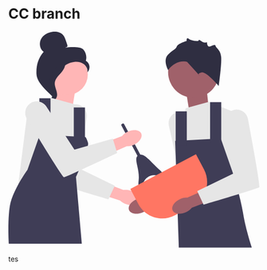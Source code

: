 # CC branch

<svg xmlns="http://www.w3.org/2000/svg" width="713.52567" height="614.00006" viewBox="0 0 713.52567 614.00006" xmlns:xlink="http://www.w3.org/1999/xlink"><g><path id="uuid-25964adc-e6e4-4b9a-b8ec-929b0c1831fb-377" d="m347.87323,451.90152c16.98547,5.29892,28.0195,18.35818,24.64548,29.1673-3.37405,10.80911-19.87653,15.27332-36.86734,9.97025-6.81619-2.02527-13.04828-5.65344-18.1748-10.58099l-71.68465-23.36063,11.67949-33.40585,69.42838,26.57608c7.02133-1.13821,14.21317-.578,20.97348,1.63382l-.00003.00003Z" fill="#ffb6b6"/><path d="m194.30498,206.79003h-.00006c-17.0927-2.02448-32.8309,9.528-36.01506,26.44307-11.35732,60.33289-35.47932,190.79974-32.30268,193.97641,4.13558,4.13559,158.53068,49.62698,158.53068,49.62698l17.92087-38.59879-102.01105-49.62698,22.37239-144.3019c2.84016-18.31905-10.08585-35.33842-28.49509-37.51881v.00002Z" fill="#e6e6e6"/></g><g><path id="uuid-a5d71dbf-4b88-4e86-8463-d776047f9b39-378" d="m380.31247,514.65845c-16.57343,6.47351-33.34772,3.16943-37.46579-7.37866s5.97897-24.34344,22.55917-30.81708c6.58765-2.67679,13.72052-3.73706,20.80191-3.09204l70.56866-26.54187,11.74945,33.38129-70.81561,22.62152c-4.77151,5.27515-10.73724,9.33063-17.39777,11.82684h-.00003Z" fill="#a0616a"/><path d="m482.07956,228.14661h.00006c16.918-3.16853,33.39694,7.3002,37.71066,23.96306,15.38605,59.4333,48.22101,187.98421,45.26501,191.36714-3.84833,4.40414-154.83734,60.16818-154.83734,60.16818l-20.47421-37.30722,98.4455-56.37003-32.01898-142.47226c-4.06479-18.08678,7.68829-35.93631,25.90939-39.34889l-.00009.00002Z" fill="#e6e6e6"/></g><polygon points="182.19685 215.45674 190.60481 162.90703 133.85113 139.78516 125.44317 219.66072 182.19685 215.45674" fill="#ffb6b6"/><polygon points="513.66339 223.72791 505.25546 171.17821 562.00915 148.05634 570.41711 227.93189 513.66339 223.72791" fill="#a0616a"/><g><circle cx="167.85481" cy="121.92467" r="57.8752" fill="#ffb6b6"/><path d="m163.23585,44.11551c1.67468.97758,3.91788-.50148,4.45485-2.36477s-.08853-3.84161-.70883-5.67885l-3.12267-9.24891c-2.21466-6.55954-4.56517-13.34829-9.36159-18.34095C147.25819.94643,135.75307-.9706,125.39614.41822c-13.30033,1.78351-26.42318,8.9855-32.60744,20.89493-6.18426,11.90943-3.55139,28.52735,7.62317,35.95763-15.92619,18.25407-21.47782,38.5976-20.60124,62.80681s27.2587,46.48959,44.46336,63.54404c3.84212-2.32903,7.33504-13.2439,5.22223-17.20903-2.1128-3.96513.91437-8.55885-1.70228-12.21117-2.61665-3.65231-4.8058,2.16325-2.16043-1.46831,1.66927-2.29158-4.84585-7.56354-2.36458-8.93507,12.00146-6.63399,15.99306-21.5933,23.53075-33.04879,9.09186-13.81745,24.65257-23.17476,41.11992-24.72714,9.07129-.85515,18.65257.6937,26.08797,5.96006s12.24902,14.67727,10.52483,23.62416c4.46538-4.53399,6.68816-11.17856,5.84978-17.48679s-4.7195-12.14158-10.21411-15.35187c3.34096-11.04836.47887-23.7572-7.27567-32.3068-7.75452-8.5496-39.21107-7.09344-50.53209-4.84334" fill="#2f2e41"/><path d="m161.47775,86.35749c-14.99432,1.61864-25.82066,14.60707-34.9626,26.60187-5.2692,6.91353-10.78864,14.54836-10.65635,23.23995.13374,8.78745,6.00904,16.32458,8.81694,24.6524,4.58959,13.61208.1165,29.80731-10.80879,39.13422,10.79542,2.04855,22.46555-6.04584,24.32919-16.87471,2.16949-12.60612-7.38655-24.77298-6.25481-37.51428.99709-11.22523,9.84303-19.86437,17.36342-28.25745,7.52039-8.39308,14.58333-19.53049,11.12357-30.25569" fill="#2f2e41"/></g><path d="m188.75362,206.64507l-65.52348-17.92085-67.54786,27.57056-28.94908,228.8356,165.42333,5.5141v-36.91089s28.94908-36.15106,23.43497-88.53513l-5.51411-52.38406-21.32376-66.16933Z" fill="#e6e6e6"/><path d="m219.0378,299.69568l-129.5816-6.89264-35.15246,99.94327S10.88012,452.71225,3.98748,496.82517c-6.89264,44.11295-2.75706,106.14664-2.75706,106.14664h207.45214l-16.52605-189.23822s38.58249-83.71027,34.11043-98.18481c-4.47208-14.47455-7.22913-15.85306-7.22913-15.85306l-.00002-.00003Z" fill="#3f3d56"/><rect x="88.07767" y="189.41347" width="31.70614" height="117.17485" fill="#3f3d56"/><rect x="185.95312" y="215.6055" width="31.70615" height="96.49695" fill="#3f3d56"/><path d="m504.34961,217.6733l65.5235-17.92085,67.54785,27.57056,28.9491,228.8356-165.42334,5.5141v-36.91089s-16.92203-37.73605-.68927-87.84586c15.85309-48.93774-17.2316-53.0733-17.2316-53.0733l21.32376-66.16933v-.00003Z" fill="#e6e6e6"/><path d="m474.06543,310.72391l129.5816-6.89264,35.15247,99.94327s21.36719,68.23712,28.25983,112.35004,24.81348,97.87549,24.81348,97.87549h-207.45215l-6.21967-181.96564-4.13559-121.31042.00003-.00009Z" fill="#3f3d56"/><rect x="573.31946" y="200.44168" width="31.70612" height="117.17484" fill="#3f3d56"/><rect x="475.44397" y="226.63376" width="31.70615" height="96.49692" fill="#3f3d56"/><circle cx="526.48047" cy="115.35628" r="72.48663" fill="#a0616a"/><path d="m597.77972,154.67856s-35.0697-42.08368-49.09766-38.57671-5.26044,8.76743-5.26044,8.76743l-35.06973-38.57671s-28.05579-10.52092-54.35809,22.79533c0,0-15.78137-28.05579,0-43.83717,15.78137-15.78138,21.04184-14.02789,24.5488-22.79533,3.50696-8.76743,28.05579-15.78138,28.05579-15.78138,0,0-1.40833-12.61958,6.30981-6.30979,7.71808,6.30979,26.99268,6.30979,26.99268,6.30979,0,0,.11047-7.01395,7.95282,0s16.6098,3.50697,16.6098,3.50697c0,0,0,12.13634,6.13721,12.20537s16.65814-8.6984,18.41162-1.68445,14.02789,10.52092,15.78137,31.56276-7.01398,82.41389-7.01398,82.41389Z" fill="#2f2e41"/><g><path d="m328.94202,262.86866l56.12152,106.095-7.69296,4.0694-56.12152-106.095c-.81461-1.54001-.22571-3.45166,1.3143-4.26627l2.1124-1.1174c1.54001-.81461,3.45166-.22571,4.26627,1.3143v-.00003Z" fill="#3f3d56"/><path d="m422.44043,409.05951c-14.2782-3.68146-29.21545,2.83707-36.38034,15.72446-8.97168,16.1373-19.22116,29.37582-15.789-2.17569,3.77844-34.73483-16.59909-62.78934-.58472-71.26053,16.0144-8.47119,32.55023,17.2739,58.57797,40.58359,24.12268,21.60361,10.2121,21.26285-5.82388,17.12814l-.00003.00003Z" fill="#3f3d56"/></g><g><path id="uuid-cca3ea91-4b8f-4d88-9418-fea0098b5ff4-379" d="m339.79602,284.33167c16.18549-7.39023,33.11832-5.02933,37.81979,5.27197,4.70151,10.30133-4.60828,24.63968-20.80051,32.0304-6.42764,3.04099-13.49008,4.4985-20.59644,4.25049l-68.974,30.44666-13.59779-32.672,69.43977-26.54626c4.46906-5.53372,10.19864-9.91644,16.70917-12.78122v-.00003Z" fill="#ffb6b6"/><path d="m61.84531,204.29254l-.00005.00005c-14.0799,9.90024-18.08976,29.0071-9.17169,43.72871,31.80911,52.50931,100.92059,165.76599,105.40634,166.01147,5.83986.31961,151.17784-68.84827,151.17784-68.84827l-12.41574-40.70471-109.0882,31.12646-79.64805-122.39177c-10.11128-15.53757-31.09605-19.58478-46.26045-8.922,0,0,0,.00005,0,.00005Z" fill="#e6e6e6"/></g><path d="m346.69339,447.26795l186.43765-98.62067,22.88647,43.26581c19.74213,37.32156,5.46991,83.65002-31.85168,103.39218l-51.19373,27.08017c-37.32156,19.74213-83.65005,5.46985-103.39218-31.85172l-22.88651-43.26581h0v.00003h-.00003Z" fill="#ff7663"/><path id="uuid-f7f7485f-a1d4-48b6-9f93-907c0610bac7-380" d="m504.6488,513.56c-16.18442,7.39258-33.11755,5.03418-37.82056-5.26645s4.60468-24.64035,20.79584-32.03342c6.42719-3.04193,13.48941-4.50046,20.59583-4.25348l68.96954-30.4567,13.60254,32.67001-69.43591,26.55637c-4.46826,5.53439-10.1972,9.91794-16.70731,12.78366h.00003Z" fill="#a0616a"/><path d="m644.92218,221.95383h.00006c17.09271-2.02448,32.83087,9.528,36.01508,26.44307,11.3573,60.3329,35.47931,190.79976,32.30267,193.97639-4.13556,4.13559-158.5307,49.62701-158.5307,49.62701l-17.92084-38.59879,102.01105-49.62698-22.37238-144.30188c-2.84015-18.31905,10.08588-35.33842,28.49506-37.51881v-.00002Z" fill="#e6e6e6"/></svg>

tes

